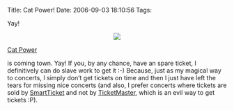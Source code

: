 Title: Cat Power!
Date: 2006-09-03 18:10:56
Tags: 

<p>Yay!
</p>
<p align="center"><a target="_blank" href="http://www.noiselab.com/cat_power/"><img border="0" src="http://www.noiselab.com/images/catpower_i.jpg"/></a></p>
<a target="_blank" href="http://www.catpowerthegreatest.com/">Cat Power</a><p> is coming town. Yay! If you, by any chance, have an spare ticket, I definitively can do slave work to get it :-) Because, just as my magical way to concerts, I simply don&#8217;t get tickets on time and then I just have left the tears for missing nice concerts (and also, I prefer concerts where tickets are sold by <a target="_blank" href="http://www.smartticket.com.mx">SmartTicket</a> and not by <a target="_blank" href="http://www.ticketmaster.com.mx">TicketMaster</a>, which is an evil way to get tickets :P). </p>

